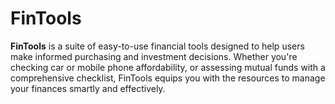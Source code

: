 # FinTools
**FinTools** is a suite of easy-to-use financial tools designed to help users make informed purchasing and investment decisions. Whether you're checking car or mobile phone affordability, or assessing mutual funds with a comprehensive checklist, FinTools equips you with the resources to manage your finances smartly and effectively.
